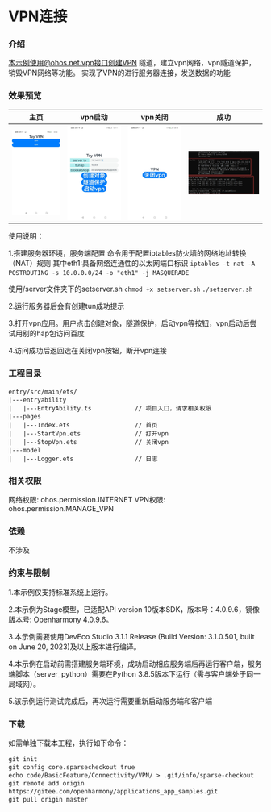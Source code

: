 # VPN连接

### 介绍
本示例使用@ohos.net.vpn接口创建VPN 隧道，建立vpn网络，vpn隧道保护，销毁VPN网络等功能。
实现了VPN的进行服务器连接，发送数据的功能

### 效果预览
| 主页                             | vpn启动                              | vpn关闭                                     | 成功                                     |
| ------------------------------ | --------------------------------- | --------------------------------------- | --------------------------------------- |
| ![main.jpeg](sceenshots%2Fmain.jpeg) | ![start.jpeg](sceenshots%2Fstart.jpeg) | ![stop.jpeg](sceenshots%2Fstop.jpeg) |![success.jpeg](sceenshots%2Fsuccess.jpeg)|

使用说明：

1.搭建服务器环境，服务端配置
命令用于配置iptables防火墙的网络地址转换（NAT）规则
其中eth1:具备网络连通性的以太网端口标识
`iptables -t nat -A POSTROUTING -s 10.0.0.0/24 -o "eth1" -j MASQUERADE`

使用/server文件夹下的setserver.sh
`chmod +x setserver.sh`
`./setserver.sh`

2.运行服务器后会有创建tun成功提示

3.打开vpn应用。用户点击创建对象，隧道保护，启动vpn等按钮，vpn启动后尝试用别的hap包访问百度

4.访问成功后返回选在关闭vpn按钮，断开vpn连接

### 工程目录

```
entry/src/main/ets/
|---entryability
|   |---EntryAbility.ts            // 项目入口，请求相关权限
|---pages
|   |---Index.ets                  // 首页
|   |---StartVpn.ets               // 打开vpn
|   |---StopVpn.ets                // 关闭vpn
|---model
|   |---Logger.ets                 // 日志

```

### 相关权限
网络权限: ohos.permission.INTERNET
VPN权限: ohos.permission.MANAGE_VPN

### 依赖

不涉及

### 约束与限制

1.本示例仅支持标准系统上运行。

2.本示例为Stage模型，已适配API version 10版本SDK，版本号：4.0.9.6，镜像版本号: Openharmony 4.0.9.6。

3.本示例需要使用DevEco Studio 3.1.1 Release (Build Version: 3.1.0.501, built on June 20, 2023)及以上版本进行编译。

4.本示例在启动前需搭建服务端环境，成功启动相应服务端后再运行客户端，服务端脚本（server_python）需要在Python 3.8.5版本下运行（需与客户端处于同一局域网）。

5.该示例运行测试完成后，再次运行需要重新启动服务端和客户端

### 下载

如需单独下载本工程，执行如下命令：

```
git init
git config core.sparsecheckout true
echo code/BasicFeature/Connectivity/VPN/ > .git/info/sparse-checkout
git remote add origin https://gitee.com/openharmony/applications_app_samples.git
git pull origin master
```